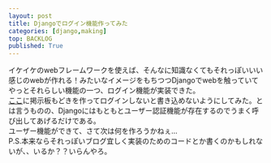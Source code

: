 ```yaml
---
layout: post
title: Djangoでログイン機能作ってみた
categories: [django,making]
top: BACKLOG
published: True
---
```

イケイケのwebフレームワークを使えば、そんなに知識なくてもそれっぽいいい感じのwebが作れる！みたいなイメージをもちつつDjangoでwebを触っていてやっとそれらしい機能の一つ、ログイン機能が実装できた。  
[ここ](http://parupunte.pythonanywhere.com/keiziban/)に掲示板もどきを作ってログインしないと書き込めないようにしてみた。とは言うものの、Djangoにはもともとユーザー認証機能が存在するのでうまく呼び出してあげるだけである。  
ユーザー機能ができて、さて次は何を作ろうかねぇ...  
P.S.本来ならそれっぽいブログ宜しく実装のためのコードとか書くのかもしれないが、、いるか？？いらんやろ。
